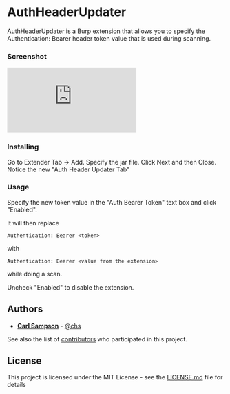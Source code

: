 # AuthHeaderUpdater

AuthHeaderUpdater is a Burp extension that allows you to specify the Authentication: Bearer header token value that is used during scanning.

### Screenshot
![Auth Header Updater](https://www.chs.us/images/serve.php?img=authheaderupdater)

### Installing

Go to Extender Tab -> Add.  Specify the jar file.  Click Next and then Close.  Notice the new "Auth Header Updater Tab"

### Usage

Specify the new token value in the "Auth Bearer Token" text box and click "Enabled".  

It will then replace 

```
Authentication: Bearer <token>
```

with 

```
Authentication: Bearer <value from the extension>
```

while doing a scan.  

Uncheck "Enabled" to disable the extension.

## Authors

* **[Carl Sampson](https://www.chs.us)** -  [@chs](https://twitter.com/chs)

See also the list of [contributors](https://github.com/authheaderupdater/contributors) who participated in this project.

## License

This project is licensed under the MIT License - see the [LICENSE.md](LICENSE.md) file for details




